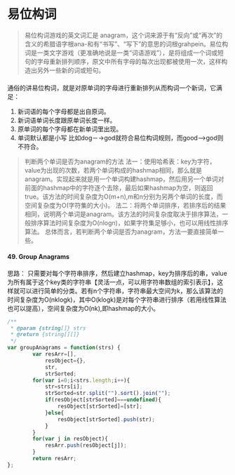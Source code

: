 # 易位构词
> 易位构词游戏的英文词汇是 anagram，这个词来源于有“反向”或“再次”的含义的希腊语字根ana-和有“书写”、“写下”的意思的词根grahpein。易位构词是一类文字游戏（更准确地说是一类“词语游戏”），是将组成一个词或短句的字母重新排列顺序，原文中所有字母的每次出现都被使用一次，这样构造出另外一些新的词或短句。

####
通俗的讲易位构词，就是对原单词的字母进行重新排列从而构词一个新词，它满足： 
1. 新词语的每个字母都是出自原词。 
2. 新词语单词长度跟原单词长度一样。 
3. 原单词的每个字母都在新单词里出现。 
4. 单词默认都是小写 
比如dog－->god就符合易位构词规则，而good—>god则不符合。

> 判断两个单词是否为anagram的方法
法一：使用哈希表：key为字符，value为出现的次数，若两个单词构成的hashmap相同，那么就是anagram。实现起来就是用一个单词构建hashmap，然后用另一个单词对前面的hashmap中的字符逐个去除，最后如果hashmap为空，则返回true。该方法的时间复杂度为O(m+n),m和n分别为另两个单词的长度，而空间复杂度为O(字符集的大小)。
法二：将两个单词排序，若排序后的结果相同，说明两个单词是anagram。该方法的时间复杂度取决于排序算法，一般排序算法时间复杂度为O(nlogn)，如果字符集足够小，也可以用线性排序算法。
总体而言，若判断两个单词是否为anagram，方法一要直接简单一些。


#### 49. Group Anagrams
思路：
只需要对每个字符串排序，然后建立hashmap，key为排序后的串，value为所有属于这个key类的字符串【灵活一点，可以用字符串数组的索引表示】，这样就可以进行简单的分类。若有n个字符串，字符串最大空间为k，那么该算法的时间复杂度为O(nklogk)，其中O(klogk)是对每个字符串进行排序（若用线性算法也可以提高），空间复杂度为O(nk),即hashmap的大小。

```javascript
/**
 * @param {string[]} strs
 * @return {string[][]}
 */
var groupAnagrams = function(strs) {
        var resArr=[],
            resObject={},
            str,
            strSorted;
        for(var i=0;i<strs.length;i++){
            str=strs[i];
            strSorted=str.split("").sort().join("");
            if(resObject[strSorted]===undefined){
                resObject[strSorted]=[str];
            }else{
                resObject[strSorted].push(str);
            }
        }
        for(var j in resObject){
            resArr.push(resObject[j]);
        }
        return resArr;
};
```
